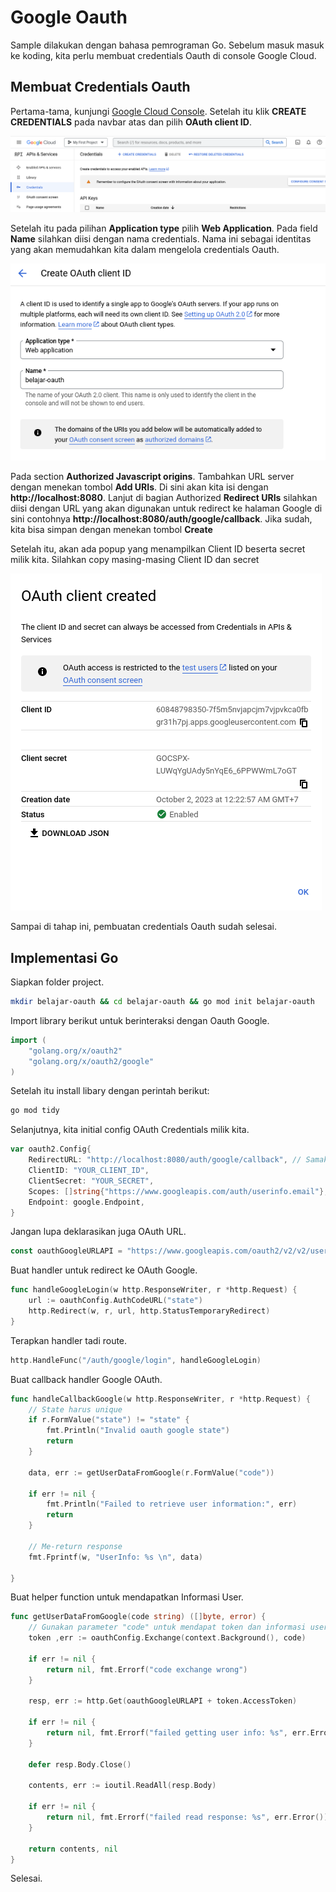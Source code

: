 # Google Oauth
Sample dilakukan dengan bahasa pemrograman Go.
Sebelum masuk masuk ke koding, kita perlu membuat credentials Oauth di console Google Cloud.

## Membuat Credentials Oauth
<p>Pertama-tama, kunjungi <a href="https://console.cloud.google.com/apis/credentials">Google Cloud Console</a>.
Setelah itu klik <b>CREATE CREDENTIALS</b> pada navbar atas dan pilih <b>OAuth client ID</b>.</p>
<img  src="img/console-1.png">
<p>Setelah itu pada pilihan <b>Application type</b> pilih <b>Web Application</b>.
Pada field <b>Name</b> silahkan diisi dengan nama credentials. 
Nama ini sebagai identitas yang akan memudahkan kita dalam mengelola credentials Oauth.</p>
<img src="img/console-2.png">
<p>Pada section <b>Authorized Javascript origins</b>. Tambahkan URL server dengan menekan tombol <b>Add URIs</b>.
Di sini akan kita isi dengan <b>http://localhost:8080</b>. Lanjut di bagian Authorized <b>Redirect URIs</b> silahkan diisi dengan URL yang akan digunakan untuk redirect ke halaman Google di sini contohnya <b>http://localhost:8080/auth/google/callback</b>. Jika sudah, kita bisa simpan dengan menekan tombol <b>Create</b>
</p>
<p>Setelah itu, akan ada popup yang menampilkan Client ID beserta secret milik kita. Silahkan copy masing-masing Client ID dan secret</p>
<img src="img/console-3.png">
<p>Sampai di tahap ini, pembuatan credentials Oauth sudah selesai.</p>

## Implementasi Go 
<p>Siapkan folder project.</p>


```sh 
mkdir belajar-oauth && cd belajar-oauth && go mod init belajar-oauth
```

<p>Import library berikut untuk berinteraksi dengan Oauth Google.</p>


```go 
import (
    "golang.org/x/oauth2"
	"golang.org/x/oauth2/google"
)
```

Setelah itu install libary dengan perintah berikut:

```sh
go mod tidy
```

Selanjutnya, kita initial config OAuth Credentials milik kita.


```go 
var oauth2.Config{
    RedirectURL: "http://localhost:8080/auth/google/callback", // Samakan dengan yang ada pada Redirect URIs
    ClientID: "YOUR_CLIENT_ID",
    ClientSecret: "YOUR_SECRET",
    Scopes: []string{"https://www.googleapis.com/auth/userinfo.email"}, // Scope profile yang akan diambil
    Endpoint: google.Endpoint,
}
```

Jangan lupa deklarasikan juga OAuth URL.

```go 
const oauthGoogleURLAPI = "https://www.googleapis.com/oauth2/v2/v2/userinfo?access_token="
```

Buat handler untuk redirect ke OAuth Google.

```go 
func handleGoogleLogin(w http.ResponseWriter, r *http.Request) {
    url := oauthConfig.AuthCodeURL("state")
    http.Redirect(w, r, url, http.StatusTemporaryRedirect)
}
```

Terapkan handler tadi route.

```go 
http.HandleFunc("/auth/google/login", handleGoogleLogin)
```

Buat callback handler Google OAuth.

```go 
func handleCallbackGoogle(w http.ResponseWriter, r *http.Request) {
    // State harus unique
    if r.FormValue("state") != "state" {
        fmt.Println("Invalid oauth google state")
        return
    }

    data, err := getUserDataFromGoogle(r.FormValue("code"))

    if err != nil {
        fmt.Println("Failed to retrieve user information:", err)
        return
    }

    // Me-return response 
    fmt.Fprintf(w, "UserInfo: %s \n", data)
    
}
```
Buat helper function untuk mendapatkan Informasi User.

```go 
func getUserDataFromGoogle(code string) ([]byte, error) {
    // Gunakan parameter "code" untuk mendapat token dan informasi user 
    token ,err := oauthConfig.Exchange(context.Background(), code)
    
    if err != nil {
        return nil, fmt.Errorf("code exchange wrong")
    }

    resp, err := http.Get(oauthGoogleURLAPI + token.AccessToken)

    if err != nil {
        return nil, fmt.Errorf("failed getting user info: %s", err.Error())
    }

    defer resp.Body.Close()
    
    contents, err := ioutil.ReadAll(resp.Body)

    if err != nil {
        return nil, fmt.Errorf("failed read response: %s", err.Error())
    }

    return contents, nil
}


```

Selesai.

